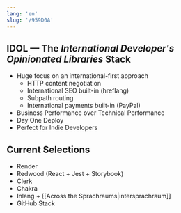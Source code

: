 ```yaml
---
lang: 'en'
slug: '/959D0A'
---
```


## IDOL — The _International Developer's Opinionated Libraries_ Stack

- Huge focus on an international-first approach
  - HTTP content negotiation
  - International SEO built-in (hreflang)
  - Subpath routing
  - International payments built-in (PayPal)
- Business Performance over Technical Performance
- Day One Deploy
- Perfect for Indie Developers

## Current Selections

- Render
- Redwood (React + Jest + Storybook)
- Clerk
- Chakra
- Inlang + [[Across the Sprachraums|intersprachraum]]
- GitHub Stack
